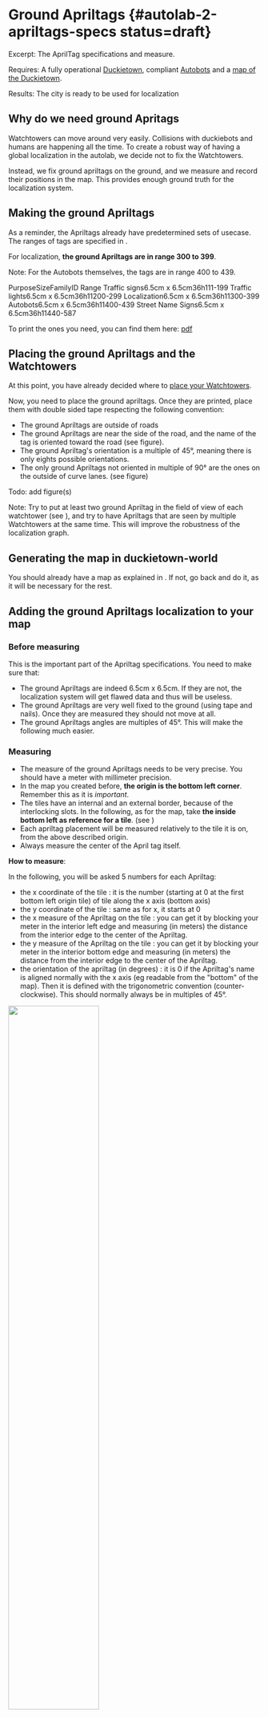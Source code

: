 # Ground Apriltags {#autolab-2-apriltags-specs status=draft}

Excerpt:  The AprilTag specifications and measure.

<div class='requirements' markdown="1">

Requires: A fully operational [Duckietown](+opmanual_duckietown#book), compliant [Autobots](#autolab-2-autobots) and a [map of the Duckietown](#autolab-2-map).

Results: The city is ready to be used for localization

</div>

<minitoc/>


## Why do we need ground Apritags

Watchtowers can move around very easily. Collisions with duckiebots and humans are happening all the time. To create a robust way of having a global localization in the autolab, we decide not to fix the Watchtowers.

Instead, we fix ground apriltags on the ground, and we measure and record their positions in the map. This provides enough ground truth for the localization system.

## Making the ground Apriltags

As a reminder, the Apriltags already have predetermined sets of usecase. The ranges of tags are specified in [](#tab:tmp-tag-ranges).

For localization, **the ground Apriltags are in range 300 to 399**.

Note: For the Autobots themselves, the tags are in range 400 to 439. 

<col4 figure-id="tab:tmp-tag-ranges" figure-caption="Apriltag ID ranges">
    <span>Purpose</span><span>Size</span><span>Family</span><span>ID Range</span>
    <span>Traffic signs</span><span>6.5cm x 6.5cm</span><span>36h11</span><span>1-199</span>
    <span>Traffic lights</span><span>6.5cm x 6.5cm</span><span>36h11</span><span>200-299</span>
    <span>Localization</span><span>6.5cm x 6.5cm</span><span>36h11</span><span>300-399</span>
    <span>Autobots</span><span>6.5cm x 6.5cm</span><span>36h11</span><span>400-439</span>
    <span>Street Name Signs</span><span>6.5cm x 6.5cm</span><span>36h11</span><span>440-587</span>

</col4>

To print the ones you need, you can find them here: [pdf](https://github.com/duckietown/docs-resources_autolab/blob/daffy/AprilTags/AprilTags_localization_ID300-399.pdf) 

## Placing the ground Apriltags and the Watchtowers

At this point, you have already decided where to [place your Watchtowers](#autolab-2-watchtower-placement).

Now, you need to place the ground apriltags. Once they are printed, place them with double sided tape respecting the following convention:

* The ground Apriltags are outside of roads
* The ground Apriltags are near the side of the road, and the name of the tag is oriented toward the road (see figure).
* The ground Apriltag's orientation is a multiple of 45°, meaning there is only eights possible orientations.
* The only ground Apriltags not oriented in multiple of 90° are the ones on the outside of curve lanes. (see figure)

Todo: add figure(s)

Note: Try to put at least two ground Apriltag in the field of view of each watchtower (see [](#fig:tmp_watchtower_view_straight_line)), and try to have Apriltags that are seen by multiple Watchtowers at the same time. This will improve the robustness of the localization graph.

## Generating the map in duckietown-world

You should already have a map as explained in [](#autolab-2-map). If not, go back and do it, as it will be necessary for the rest.

## Adding the ground Apriltags localization to your map

### Before measuring

This is the important part of the Apriltag specifications. You need to make sure that:

* The ground Apriltags are indeed 6.5cm x 6.5cm. If they are not, the localization system will get flawed data and thus will be useless.
* The ground Apriltags are very well fixed to the ground (using tape and nails). Once they are measured they should not move at all.
* The ground Apriltags angles are multiples of 45°. This will make the following much easier.

### Measuring

* The measure of the ground Apriltags needs to be very precise. You should have a meter with millimeter precision.
* In the map you created before, **the origin is the bottom left corner**. Remember this as it is *important*.
* The tiles have an internal and an external border, because of the interlocking slots. In the following, as for the map, take **the inside bottom left as reference for a tile**. (see [](#fig:tmp_apriltag_measure_x))
* Each apriltag placement will be measured relatively to the tile it is on, from the above described origin.
* Always measure the center of the April tag itself.

**How to measure**:

In the following, you will be asked 5 numbers for each Apriltag:

* the x coordinate of the tile : it is the number (starting at 0 at the first bottom left origin tile) of tile along the x axis (bottom axis)
* the y coordinate of the tile : same as for x, it starts at 0
* the x measure of the Apriltag on the tile : you can get it by blocking your meter in the interior left edge and measuring (in meters) the distance from the interior edge to the center of the Apriltag.
* the y measure of the Apriltag on the tile : you can get it by blocking your meter in the interior bottom edge and measuring (in meters) the distance from the interior edge to the center of the Apriltag.
* the orientation of the apriltag (in degrees) : it is 0 if the Apriltag's name is aligned normally with the x axis (eg readable from the "bottom" of the map). Then it is defined with the trigonometric convention (counter-clockwise). This should normally always be in multiples of 45°.

<div figure-id="fig:tmp_apriltag_measure_x">
<img src="opmanual_autolab/images/apriltag_measure_x.png" style="width: 60%"/>
<figcaption> We measure from the inside band from the bottom left inner corner, defined as the origin of the tile </figcaption>
</div>

Todo: Add more pictures

### Filling the map in

Once you are sure of your positioning of the Apriltags, you can start measuring them. To do so:

* Open a terminal inside the duckietown-world repository, as you did to create your map. Your map should still be in the `src/duckietown_world/data/gd1/maps` folder.

Inside the `duckietown-world` repository, run the following command:

    laptop $ python3 src/apriltag_measure/measure_ground_apriltags.py ![MAP_NAME]

* Follow the instructions in the terminal : choose an Apriltag number, and fill in the 5 asked numbers, as described above.
* If an Apriltag was already filled in before (if you are changing your map for instance), you will be asked to confirm the overwriting of the positioning. As everything is versioned in github, you can always go back to find the previous positions if need be.
* If you try recording an Apriltag number than is not in the allocated range (300-399), the script will also ask to confirm.
* At the end, just confirm the saving. The resulting map will be where it was before, with now the Apriltag measures added to it.
* As described in the [Map](#autolab-2-map) page, you should recompile your map and visualize the apriltags on it (easy debug to find obvious mistakes).
